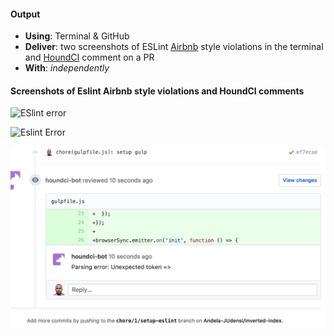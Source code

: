 #### Output
- **Using**: Terminal & GitHub
- **Deliver**: two screenshots of ESLint [Airbnb](https://github.com/airbnb/javascript)  style violations in the terminal and [HoundCI](https://houndci.com/) comment on a PR
- **With**: *independently*

#### Screenshots of Eslint Airbnb style violations and HoundCI comments
![ESlint error](https://github.com/andela/test-simulations-mgmt-repo/blob/bayo-kakashi-judensi/06-building-a-program-start-to-finish/setting-up-linters/output/eslint%201.png)

![Eslint Error](https://github.com/andela/test-simulations-mgmt-repo/blob/bayo-kakashi-judensi/06-building-a-program-start-to-finish/setting-up-linters/output/eslint%202.png)

![Hound CI comment](https://github.com/andela/test-simulations-mgmt-repo/blob/bayo-kakashi-judensi/06-building-a-program-start-to-finish/setting-up-linters/output/hound%20comment.png)